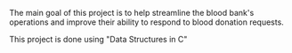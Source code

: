 The main goal of this project is to help streamline the blood bank's operations and improve their 
ability to respond to blood donation requests.

This project is done using "Data Structures in C"
